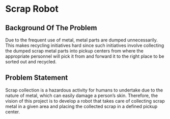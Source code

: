 # Scrap Robot

## Background Of The Problem
Due to the frequent use of metal, metal parts are dumped unnecessarily. This makes recycling initiatives hard since such initiatives involve collecting the dumped scrap metal parts into pickup centers from where the appropriate personnel will pick it from and forward it to the right place to be sorted out and recycled.

## Problem Statement
Scrap collection is a hazardous activity for humans to undertake due to the nature of metal, which can easily damage a person’s skin. Therefore, the vision of this project is to develop a robot that takes care of collecting scrap metal in a given area and placing the collected scrap in a defined pickup center.

